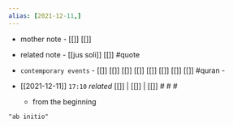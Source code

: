 ```yaml
---
alias: [2021-12-11,]
---
```

- mother note - [[]] [[]]
- related note - [[jus soli]] [[]] #quote 
- `contemporary events` - [[]] [[]] [[]] [[]] [[]] [[]] [[]] [[]] #quran -

- [[2021-12-11]]  `17:10` _related_ [[]] | [[]] | [[]] # # #
	- from the beginning

```query
"ab initio"
```
